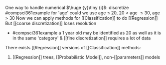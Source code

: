One way to handle numerical $\huge {y}\tiny {i}$: discretize
#compsci361example for 'age' could we use age $\leq$ 20, 20 $<$ age $\leq 30$, age $>$ 30
Now we can apply methods for [[Classification]] to do [[Regression]]
But [[coarse discretization]] loses resolution
- #compsci361example a 1 year old may be identified as 20 as well as it is in the same 'category'
& [[fine discretization]] requires a lot of data

There exists [[Regression]] versions of [[Classification]] methods:
1. [[Regression]] trees, [[Probabilistic Model]], non-[[parameters]] models